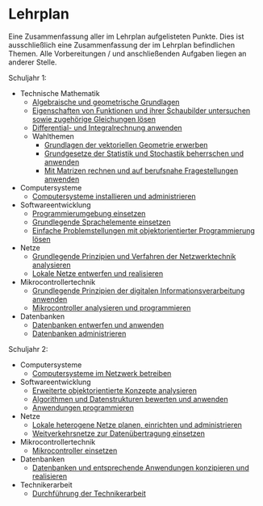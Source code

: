 # Lehrplan

Eine Zusammenfassung aller im Lehrplan aufgelisteten Punkte.
Dies ist ausschließlich eine Zusammenfassung der im Lehrplan befindlichen Themen.
Alle Vorbereitungen / und anschließenden Aufgaben liegen an anderer Stelle.

Schuljahr 1:

- Technische Mathematik
    - [Algebraische und geometrische Grundlagen](/Lehrplan/Jahr%201/Technische%20Mathematik/Algebraische%20und%20geometrische%20Grundlagen.md)
    - [Eigenschaften von Funktionen und ihrer Schaubilder
untersuchen sowie zugehörige Gleichungen lösen](/Lehrplan/Jahr%201/Technische%20Mathematik/Eigenschaften%20von%20Funktionen%20und%20Gleichungen%20lösen.md)
    - [Differential- und Integralrechnung anwenden](/Lehrplan/Jahr%201/Technische%20Mathematik/Differential-%20und%20Integralrechnung.md)
    - Wahlthemen
        - [Grundlagen der vektoriellen Geometrie erwerben](/Lehrplan/Jahr%201/Technische%20Mathematik/Wahlthemen.md)
        - [Grundgesetze der Statistik und Stochastik beherrschen und anwenden](/Lehrplan/Jahr%201/Technische%20Mathematik/Wahlthemen.md)
        - [Mit Matrizen rechnen und auf berufsnahe Fragestellungen anwenden](/Lehrplan/Jahr%201/Technische%20Mathematik/Wahlthemen.md)
- Computersysteme
    - [Computersysteme installieren und administrieren](/Lehrplan/Jahr%201/Computersysteme/Computersysteme%20installieren%20und%20administrieren.md)
- Softwareentwicklung
    - [Programmierumgebung einsetzen](/Lehrplan/Jahr%201/Softwareentwicklung/Programmierumgebung%20einsetzen.md)
    - [Grundlegende Sprachelemente einsetzen](/Lehrplan/Jahr%201\Softwareentwicklung\Grundlegende%20Sprachelemente%20einsetzen.md)
   - [Einfache Problemstellungen mit objektorientierter Programmierung lösen](/Lehrplan/Jahr%201/Softwareentwicklung/Einfache%20Problemstellungen%20mit%20objektorientierter%20Programmierung%20lösen.md)
- Netze
    - [Grundlegende Prinzipien und Verfahren der Netzwerktechnik analysieren](/Lehrplan/Jahr%201/Netze/Grundlegende%20Prinzipien%20und%20Verfahren%20der%20Netzwerktechnik%20analysieren.md)
    - [Lokale Netze entwerfen und realisieren](/Lehrplan/Jahr%201/Netze/Lokale%20Netze%20entwerfen%20und%20realisieren.md)
- Mikrocontrollertechnik
    - [Grundlegende Prinzipien der digitalen Informationsverarbeitung anwenden](/Lehrplan/Jahr%201/Mikrocontrollertechnik/Grundlegende%20Prinzipien%20der%20digitalen%20Informationsverarbeitung%20anwenden.md)
    - [Mikrocontroller analysieren und programmieren](/Lehrplan/Jahr%201/Mikrocontrollertechnik/Mikrocontroller%20analysieren%20und%20programmieren.md)
- Datenbanken
    - [Datenbanken entwerfen und anwenden](/Lehrplan/Jahr%201/Datenbanken/Datenbanken%20entwerfen%20und%20anwenden.md)
    - [Datenbanken administrieren](/Lehrplan/Jahr%201/Datenbanken/Datenbanken%20administrieren.md)

Schuljahr 2:

- Computersysteme
    - [Computersysteme im Netzwerk betreiben](/Lehrplan/Jahr%202\Computersysteme\Computersysteme%20im%20Netzwerk%20betreiben.md)
- Softwareentwicklung
    - [Erweiterte objektorientierte Konzepte analysieren](/Lehrplan/Jahr%202/Softwareentwicklung/Erweiterte%20objektorientierte%20Konzepte%20analysieren.md)
    - [Algorithmen und Datenstrukturen bewerten und anwenden](/Lehrplan/Jahr%202/Softwareentwicklung/Algorithmen%20und%20Datenstrukturen%20bewerten%20und%20anwenden.md)
    - [Anwendungen programmieren](/Lehrplan/Jahr%202/Softwareentwicklung/Anwendungen%20programmieren.md)
- Netze
    - [Lokale heterogene Netze planen, einrichten und administrieren](/Lehrplan/Jahr%202/Netze/Lokale%20heterogene%20Netze%20planen%20einrichten%20und%20administrieren.md)
    - [Weitverkehrsnetze zur Datenübertragung einsetzen](/Lehrplan/Jahr%202/Netze/Weitverkehrsnetze%20zur%20Datenübertragung%20einsetzen.md)
- Mikrocontrollertechnik
    - [Mikrocontroller einsetzen](/Lehrplan/Jahr%202/Mikrocontrollertechnik/Mikrocontroller%20einsetzen.md)
- Datenbanken
    - [Datenbanken und entsprechende Anwendungen konzipieren und realisieren](/Lehrplan/Jahr%202/Datenbanken/Datenbanken%20und%20entsprechende%20Anwendungen%20konzipieren%20und%20realisieren.md)
- Technikerarbeit
    - [Durchführung der Technikerarbeit](/Lehrplan/Jahr%202/Technikerarbeit/Durchführung%20der%20Technikerarbeit.md)
